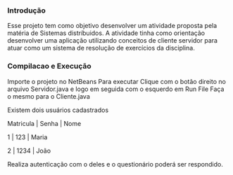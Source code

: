 ### Introdução
Esse projeto tem como objetivo desenvolver um atividade proposta pela matéria de Sistemas distríbuidos.
A atividade tinha como orientação desenvolver uma aplicação utilizando conceitos de cliente servidor para atuar como um sistema de resolução de exercícios da disciplina.

### Compilacao e Execução
Importe o projeto no NetBeans
Para executar Clique com o botão direito no arquivo Servidor.java e logo em seguida com o esquerdo em Run File
Faça o mesmo para o Cliente.java

Existem dois usuários cadastrados

Matricula | Senha | Nome

1         |  123  | Maria

2         | 1234  | João

Realiza autenticação com o deles e o questionário poderá ser respondido.